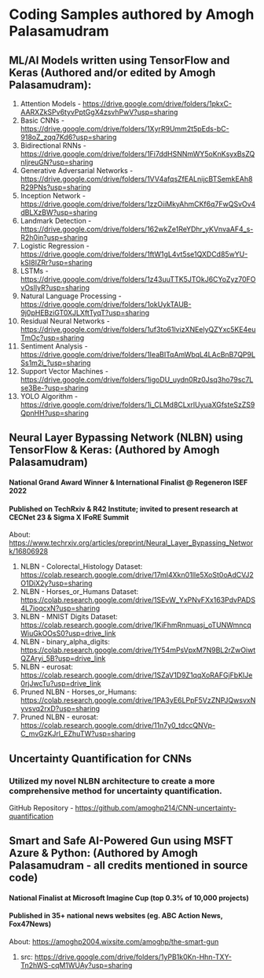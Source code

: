 # Coding Samples authored by Amogh Palasamudram

## ML/AI Models written using TensorFlow and Keras (Authored and/or edited by Amogh Palasamudram):
1. Attention Models - https://drive.google.com/drive/folders/1pkxC-AARXZkSPv6tyvPptGgX4zsvhPwV?usp=sharing
2. Basic CNNs - https://drive.google.com/drive/folders/1XyrR9Umm2t5pEds-bC-918oZ_zqq7Kd6?usp=sharing
3. Bidirectional RNNs - https://drive.google.com/drive/folders/1Fi7ddHSNNmWY5oKnKsyxBsZQnljreuGN?usp=sharing
4. Generative Adversarial Networks - https://drive.google.com/drive/folders/1VV4afqsZfEALnijcBTSemkEAh8R29PNs?usp=sharing
5. Inception Network - https://drive.google.com/drive/folders/1zzOiiMkyAhmCKf6q7FwQSvOv4dBLXzBW?usp=sharing
6. Landmark Detection - https://drive.google.com/drive/folders/162wkZe1ReYDhr_yKVnvaAF4_s-R2h0in?usp=sharing
7. Logistic Regression - https://drive.google.com/drive/folders/1ftW1gL4vt5se1QXDCd85wYU-kSI8IZRr?usp=sharing
8. LSTMs - https://drive.google.com/drive/folders/1z43uuTTK5JTOkJ6CYoZyz70FOvOslIyR?usp=sharing
9. Natural Language Processing - https://drive.google.com/drive/folders/1okUykTAUB-9j0pHEBziGT0XJLXftTyqT?usp=sharing
10. Residual Neural Networks - https://drive.google.com/drive/folders/1uf3to61lvizXNEelyQZYxc5KE4euTmOc?usp=sharing
11. Sentiment Analysis - https://drive.google.com/drive/folders/1IeaBITqAmWbqL4LAcBnB7QP9LSs1m2i_?usp=sharing
12. Support Vector Machines - https://drive.google.com/drive/folders/1igoDU_uydn0Rz0Jsq3ho79sc7Lse3Be-?usp=sharing
13. YOLO Algorithm - https://drive.google.com/drive/folders/1i_CLMd8CLxrlUyuaXGfsteSzZS9QpnHH?usp=sharing


##
## Neural Layer Bypassing Network (NLBN) using TensorFlow & Keras: (Authored by Amogh Palasamudram)
#### National Grand Award Winner & International Finalist @ Regeneron ISEF 2022
#### Published on TechRxiv & R42 Institute; invited to present research at CECNet 23 & Sigma X IFoRE Summit
About: https://www.techrxiv.org/articles/preprint/Neural_Layer_Bypassing_Network/16806928
1. NLBN - Colorectal_Histology Dataset: https://colab.research.google.com/drive/17mI4Xkn01Ile5XoSt0oAdCVJ2O1DiX2y?usp=sharing
2. NLBN - Horses_or_Humans Dataset: https://colab.research.google.com/drive/1SEvW_YxPNvFXx163PdvPADS4L7ioqcxN?usp=sharing
3. NLBN - MNIST Digits Dataset: https://colab.research.google.com/drive/1KiFhmRnmuasj_oTUNWmncqWiuGkOOsS0?usp=drive_link
4. NLBN - binary_alpha_digits: https://colab.research.google.com/drive/1Y54mPsVpxM7N9BL2rZwOiwtQZAryi_5B?usp=drive_link
5. NLBN - eurosat: https://colab.research.google.com/drive/1SZaV1D9Z1qqXoRAFGjFbKlJe0rjJwcTu?usp=drive_link
6. Pruned NLBN - Horses_or_Humans: https://colab.research.google.com/drive/1PA3yE6LPpF5VzZNPJQwsvxNyvsvq2rxD?usp=sharing
7. Pruned NLBN - eurosat: https://colab.research.google.com/drive/11n7y0_tdccQNVp-C_mvGzKJrl_EZhuTW?usp=sharing

##
## Uncertainty Quantification for CNNs
### Utilized my novel NLBN architecture to create a more comprehensive method for uncertainty quantification.
GitHub Repository - https://github.com/amoghp214/CNN-uncertainty-quantification

##
## Smart and Safe AI-Powered Gun using MSFT Azure & Python: (Authored by Amogh Palasamudram - all credits mentioned in source code)
#### National Finalist at Microsoft Imagine Cup (top 0.3% of 10,000 projects)
#### Published in 35+ national news websites (eg. ABC Action News, Fox47News)
About: https://amoghp2004.wixsite.com/amoghp/the-smart-gun
1. src: https://drive.google.com/drive/folders/1yPB1k0Kn-Hhn-TXY-Tn2hWS-cqM1WUAy?usp=sharing
 
